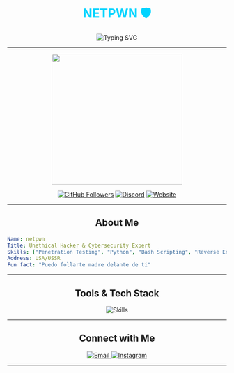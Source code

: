 <h1 align="center"><span style="color: #00d4ff;">NETPWN 🛡️</span></h1>
<p align="center">
  <img src="https://readme-typing-svg.demolab.com?font=Fira+Code&size=30&pause=1000&color=ff0000&center=true&width=500&lines=Cybersecurity+Specialist;Ethical+Hacker;Developer+%26+Tech+Enthusiast;Founder+of+Proxy+Encryptors!" alt="Typing SVG">
</p>

---

<p align="center">
  <img src="https://media0.giphy.com/media/78XCFBGOlS6keY1Bil/giphy.gif?cid=6c09b952oxgoym8sl1kyzuxrtwcsp0csjpopb8f1efjqvz0s&ep=v1_internal_gif_by_id&rid=giphy.gif&ct=g" width="300">
</p>

<p align="center">
  <a href="https://github.com/netpwnn"><img src="https://img.shields.io/github/followers/NetPwn?label=Followers&style=social" alt="GitHub Followers"></a>
  <a href="https://discord.gg/hosthive"><img src="https://img.shields.io/badge/Join-Discord-blueviolet" alt="Discord"></a>
  <a href="https://www.cloudstack.live/"><img src="https://img.shields.io/badge/My%20Website-BLUE" alt="Website"></a>
</p>

---

<h2 align="center">About Me</h2>

```yaml
Name: netpwn
Title: Unethical Hacker & Cybersecurity Expert
Skills: ["Penetration Testing", "Python", "Bash Scripting", "Reverse Engineering", "Cyber Defense", "bromas sin sentido"]
Address: USA/USSR
Fun fact: "Puedo follarte madre delante de ti"
```

---

<h2 align="center">Tools & Tech Stack</h2>
<p align="center">
  <img src="https://skillicons.dev/icons?i=python,bash,linux,aws,js,html,css,git,kali" alt="Skills" />
</p>

---

<h2 align="center">Connect with Me</h2>
<p align="center">
  <a href="mailto:netpwnn@gmail.com">
    <img src="https://img.shields.io/badge/Email-D14836?logo=gmail&logoColor=white" alt="Email" />
  </a>

  <a href="https://instagram.com/netpwnn">
    <img src="https://img.shields.io/badge/Instagram-%23E4405F.svg?logo=instagram&logoColor=white" alt="Instagram" />
  </a>
</p>

---
